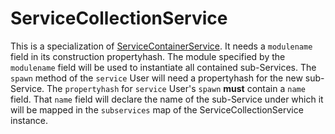 # ServiceCollectionService
This is a specialization of [ServiceContainerService](../../../servicecontainer).
It needs a `modulename` field in its construction propertyhash.
The module specified by the `modulename` field will be used to instantiate all contained sub-Services.
The `spawn` method of the `service` User will need a propertyhash for the new sub-Service.
The `propertyhash` for `service` User's `spawn` __must__ contain a `name` field. That `name` field will declare the name of the sub-Service under which it will be mapped in the `subservices` map of the ServiceCollectionService instance.